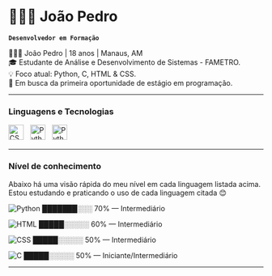 # 🧑🏻‍💻 João Pedro

**`Desenvolvedor em Formação`**

🧑🏻‍💻 João Pedro | 18 anos | Manaus, AM    
🎓 Estudante de Análise e Desenvolvimento de Sistemas - FAMETRO.    
💡 Foco atual: Python, C, HTML & CSS.   
🌱 Em busca da primeira oportunidade de estágio em programação.     

---

### Linguagens e Tecnologias

<img 
    align="left" 
    alt="CSS" 
    title="CSS"
    width="30px" 
    style="padding-right: 10px;" 
    src="https://cdn.jsdelivr.net/gh/devicons/devicon@latest/icons/css3/css3-original.svg" 
/>
<img 
    align="left" 
    alt="Python" 
    title="Python"
    width="30px" 
    style="padding-right: 10px;" 
    src="https://cdn.jsdelivr.net/gh/devicons/devicon@latest/icons/python/python-original.svg" 
/>
<img
    align="left" 
    alt="Python" 
    title="Python"
    width="30px" 
    style="padding-right: 10px;" 
    src="https://upload.wikimedia.org/wikipedia/commons/1/18/C_Programming_Language.svg">
    
<br/>
<br/>

---
### Nível de conhecimento

Abaixo há uma visão rápida do meu nível em cada linguagem listada acima. Estou estudando e praticando o uso de cada linguagem citada 😊

![Python](https://img.shields.io/badge/Python-70%25-vgreen?logo=python&logoColor=white)  ███████░░░ 70% — Intermediário

![HTML](https://img.shields.io/badge/HTML-60%25-yellow?logo=html5&logoColor=white)  █████░░░░░ 60% — Intermediário   

![CSS](https://img.shields.io/badge/CSS-60%25-yellow?logo=css3&logoColor=white)       █████░░░░░ 50% — Intermediário

![C](https://img.shields.io/badge/C-50%25-yellow?logo=c&logoColor=white)          █████░░░░░ 50% — Iniciante/Intermediário 

---
